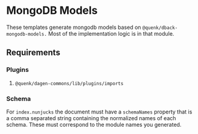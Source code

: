 # MongoDB Models

These templates generate mongodb models based on `@quenk/dback-mongodb-models.`
Most of the implementation logic is in that module.

## Requirements

### Plugins
1. `@quenk/dagen-commons/lib/plugins/imports`

### Schema
For `index.nunjucks` the document must have a `schemaNames` property that is
a comma separated string containing the normalized names of each schema. These
must correspond to the module names you generated.
